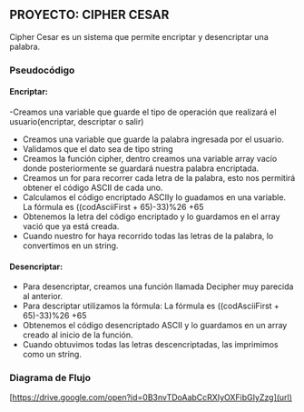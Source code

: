 ## PROYECTO: CIPHER CESAR
Cipher Cesar es un sistema que permite encriptar y desencriptar una palabra.
### Pseudocódigo
#### Encriptar:
-Creamos una variable que guarde el tipo de operación que realizará el usuario(encriptar, descriptar o salir)
- Creamos una variable que guarde la palabra ingresada por el usuario.
- Validamos que el dato sea de tipo string
- Creamos la función cipher, dentro creamos una variable array vacío donde posteriormente se guardará nuestra palabra encriptada.
- Creamos un for para recorrer cada letra de la palabra, esto nos permitirá obtener el código ASCII de cada uno.
- Calculamos el código encriptado ASCIIy lo guadamos en una variable. La fórmula es ((codAsciiFirst + 65)-33)%26 +65
- Obtenemos la letra del código encriptado y lo guardamos en el array vació que ya está creada.
- Cuando nuestro for haya recorrido todas las letras de la palabra, lo convertimos en un string.
#### Desencriptar:
- Para desencriptar, creamos una función llamada Decipher muy parecida al anterior.
- Para descriptar utilizamos la fórmula:
La fórmula es ((codAsciiFirst + 65)-33)%26 +65
- Obtenemos el código desencriptado ASCII y lo guardamos en un array creado al inicio de la función.
- Cuando obtuvimos todas las letras descencriptadas, las imprimimos como un string.
### Diagrama de Flujo
[https://drive.google.com/open?id=0B3nvTDoAabCcRXIyOXFibGIyZzg](url)
